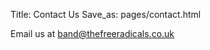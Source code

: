 Title: Contact Us
Save_as: pages/contact.html

Email us at <a href=mailto:band@thefreeradicals.co.uk>band@thefreeradicals.co.uk</a>
